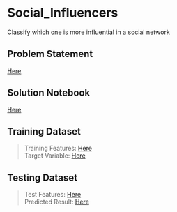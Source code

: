 # Social_Influencers
Classify which one is more influential in a social network

## Problem Statement
[Here](https://github.com/sani29/Social_Influencers/blob/master/Problem%20Statement.pdf)

## Solution Notebook
[Here](https://github.com/sani29/Social_Influencers/blob/master/Social_Influence.ipynb)

## Training Dataset
>Training Features: [Here](https://github.com/sani29/Social_Influencers/blob/master/Train_Data_X.csv) <br/>
>Target Variable: [Here](https://github.com/sani29/Social_Influencers/blob/master/Train_Data_y.csv)

## Testing Dataset
>Test Features: [Here](https://github.com/sani29/Social_Influencers/blob/master/Test_Data_X.csv) <br/>
>Predicted Result: [Here](https://github.com/sani29/Social_Influencers/blob/master/Test_Data_y.csv)
